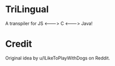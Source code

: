 # TriLingual
A transpiler for JS <---> C <---> Java!

# Credit
Original idea by u/ILikeToPlayWithDogs on Reddit.
